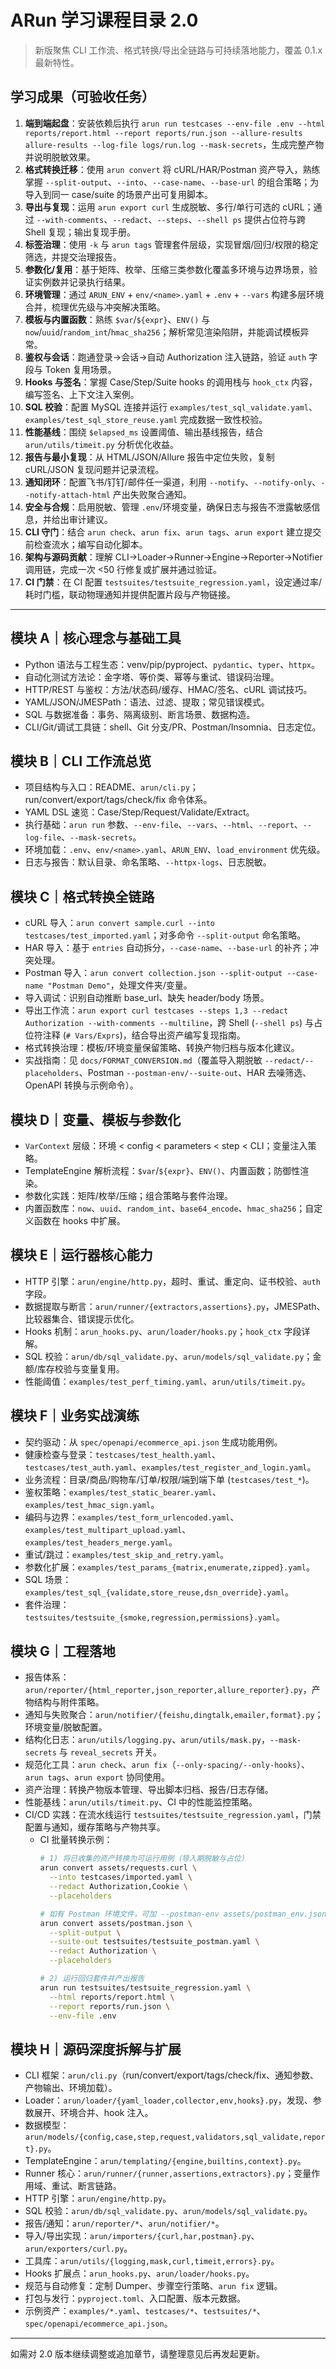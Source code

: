 # ARun 学习课程目录 2.0

> 新版聚焦 CLI 工作流、格式转换/导出全链路与可持续落地能力，覆盖 0.1.x 最新特性。

## 学习成果（可验收任务）
1. **端到端起盘**：安装依赖后执行 `arun run testcases --env-file .env --html reports/report.html --report reports/run.json --allure-results allure-results --log-file logs/run.log --mask-secrets`，生成完整产物并说明脱敏效果。
2. **格式转换迁移**：使用 `arun convert` 将 cURL/HAR/Postman 资产导入，熟练掌握 `--split-output`、`--into`、`--case-name`、`--base-url` 的组合策略；为导入到同一 case/suite 的场景产出可复用脚本。
3. **导出与复现**：运用 `arun export curl` 生成脱敏、多行/单行可选的 cURL；通过 `--with-comments`、`--redact`、`--steps`、`--shell ps` 提供占位符与跨 Shell 复现；输出复现手册。
4. **标签治理**：使用 `-k` 与 `arun tags` 管理套件层级，实现冒烟/回归/权限的稳定筛选，并提交治理报告。
5. **参数化/复用**：基于矩阵、枚举、压缩三类参数化覆盖多环境与边界场景，验证实例数并记录执行结果。
6. **环境管理**：通过 `ARUN_ENV` + `env/<name>.yaml` + `.env` + `--vars` 构建多层环境合并，梳理优先级与冲突解决策略。
7. **模板与内置函数**：熟练 `$var`/`${expr}`、`ENV()` 与 `now`/`uuid`/`random_int`/`hmac_sha256`；解析常见渲染陷阱，并能调试模板异常。
8. **鉴权与会话**：跑通登录→会话→自动 Authorization 注入链路，验证 `auth` 字段与 Token 复用场景。
9. **Hooks 与签名**：掌握 Case/Step/Suite hooks 的调用栈与 `hook_ctx` 内容，编写签名、上下文注入案例。
10. **SQL 校验**：配置 MySQL 连接并运行 `examples/test_sql_validate.yaml`、`examples/test_sql_store_reuse.yaml` 完成数据一致性校验。
11. **性能基线**：围绕 `$elapsed_ms` 设置阈值、输出基线报告，结合 `arun/utils/timeit.py` 分析优化收益。
12. **报告与最小复现**：从 HTML/JSON/Allure 报告中定位失败，复制 cURL/JSON 复现问题并记录流程。
13. **通知闭环**：配置飞书/钉钉/邮件任一渠道，利用 `--notify`、`--notify-only`、`--notify-attach-html` 产出失败聚合通知。
14. **安全与合规**：启用脱敏、管理 `.env`/环境变量，确保日志与报告不泄露敏感信息，并给出审计建议。
15. **CLI 守门**：结合 `arun check`、`arun fix`、`arun tags`、`arun export` 建立提交前检查流水；编写自动化脚本。
16. **架构与源码贡献**：理解 CLI→Loader→Runner→Engine→Reporter→Notifier 调用链，完成一次 <50 行修复或扩展并通过验证。
17. **CI 门禁**：在 CI 配置 `testsuites/testsuite_regression.yaml`，设定通过率/耗时门槛，联动物理通知并提供配置片段与产物链接。

---

## 模块 A｜核心理念与基础工具
- Python 语法与工程生态：venv/pip/pyproject、`pydantic`、`typer`、`httpx`。
- 自动化测试方法论：金字塔、等价类、幂等与重试、错误码治理。
- HTTP/REST 与鉴权：方法/状态码/缓存、HMAC/签名、cURL 调试技巧。
- YAML/JSON/JMESPath：语法、过滤、提取；常见错误模式。
- SQL 与数据准备：事务、隔离级别、断言场景、数据构造。
- CLI/Git/调试工具链：shell、Git 分支/PR、Postman/Insomnia、日志定位。

## 模块 B｜CLI 工作流总览
- 项目结构与入口：README、`arun/cli.py`；run/convert/export/tags/check/fix 命令体系。
- YAML DSL 速览：Case/Step/Request/Validate/Extract。
- 执行基础：`arun run` 参数、`--env-file`、`--vars`、`--html`、`--report`、`--log-file`、`--mask-secrets`。
- 环境加载：`.env`、`env/<name>.yaml`、`ARUN_ENV`、`load_environment` 优先级。
- 日志与报告：默认目录、命名策略、`--httpx-logs`、日志脱敏。

## 模块 C｜格式转换全链路
- cURL 导入：`arun convert sample.curl --into testcases/test_imported.yaml`；对多命令 `--split-output` 命名策略。
- HAR 导入：基于 `entries` 自动拆分，`--case-name`、`--base-url` 的补齐；冲突处理。
- Postman 导入：`arun convert collection.json --split-output --case-name "Postman Demo"`，处理文件夹/变量。
- 导入调试：识别自动推断 base_url、缺失 header/body 场景。
- 导出工作流：`arun export curl testcases --steps 1,3 --redact Authorization --with-comments --multiline`，跨 Shell (`--shell ps`) 与占位符注释 (`# Vars/Exprs`)，结合导出资产编写复现指南。
- 格式转换治理：模板/环境变量保留策略、转换产物归档与版本化建议。
- 实战指南：见 `docs/FORMAT_CONVERSION.md`（覆盖导入期脱敏 `--redact/--placeholders`、Postman `--postman-env/--suite-out`、HAR 去噪筛选、OpenAPI 转换与示例命令）。

## 模块 D｜变量、模板与参数化
- `VarContext` 层级：环境 < config < parameters < step < CLI；变量注入策略。
- TemplateEngine 解析流程：`$var`/`${expr}`、`ENV()`、内置函数；防御性渲染。
- 参数化实践：矩阵/枚举/压缩；组合策略与套件治理。
- 内置函数库：`now`、`uuid`、`random_int`、`base64_encode`、`hmac_sha256`；自定义函数在 hooks 中扩展。

## 模块 E｜运行器核心能力
- HTTP 引擎：`arun/engine/http.py`，超时、重试、重定向、证书校验、`auth` 字段。
- 数据提取与断言：`arun/runner/{extractors,assertions}.py`，JMESPath、比较器集合、错误提示优化。
- Hooks 机制：`arun_hooks.py`、`arun/loader/hooks.py`；`hook_ctx` 字段详解。
- SQL 校验：`arun/db/sql_validate.py`、`arun/models/sql_validate.py`；金额/库存校验与变量复用。
- 性能阈值：`examples/test_perf_timing.yaml`、`arun/utils/timeit.py`。

## 模块 F｜业务实战演练
- 契约驱动：从 `spec/openapi/ecommerce_api.json` 生成功能用例。
- 健康检查与登录：`testcases/test_health.yaml`、`testcases/test_auth.yaml`、`examples/test_register_and_login.yaml`。
- 业务流程：目录/商品/购物车/订单/权限/端到端下单 (`testcases/test_*`)。
- 鉴权策略：`examples/test_static_bearer.yaml`、`examples/test_hmac_sign.yaml`。
- 编码与边界：`examples/test_form_urlencoded.yaml`、`examples/test_multipart_upload.yaml`、`examples/test_headers_merge.yaml`。
- 重试/跳过：`examples/test_skip_and_retry.yaml`。
- 参数化扩展：`examples/test_params_{matrix,enumerate,zipped}.yaml`。
- SQL 场景：`examples/test_sql_{validate,store_reuse,dsn_override}.yaml`。
- 套件治理：`testsuites/testsuite_{smoke,regression,permissions}.yaml`。

## 模块 G｜工程落地
- 报告体系：`arun/reporter/{html_reporter,json_reporter,allure_reporter}.py`，产物结构与附件策略。
- 通知与失败聚合：`arun/notifier/{feishu,dingtalk,emailer,format}.py`；环境变量/脱敏配置。
- 结构化日志：`arun/utils/logging.py`、`arun/utils/mask.py`，`--mask-secrets` 与 `reveal_secrets` 开关。
- 规范化工具：`arun check`、`arun fix`（`--only-spacing/--only-hooks`）、`arun tags`、`arun export` 协同使用。
- 资产治理：转换产物版本管理、导出脚本归档、报告/日志存储。
- 性能基线：`arun/utils/timeit.py`、CI 中的性能监控策略。
- CI/CD 实践：在流水线运行 `testsuites/testsuite_regression.yaml`，门禁配置与通知，缓存策略与产物共享。
  - CI 批量转换示例：
    ```bash
    # 1) 将已收集的资产转换为可运行用例（导入期脱敏与占位）
    arun convert assets/requests.curl \
      --into testcases/imported.yaml \
      --redact Authorization,Cookie \
      --placeholders

    # 如有 Postman 环境文件，可加 --postman-env assets/postman_env.json；否则可省略
    arun convert assets/postman.json \
      --split-output \
      --suite-out testsuites/testsuite_postman.yaml \
      --redact Authorization \
      --placeholders

    # 2) 运行回归套件并产出报告
    arun run testsuites/testsuite_regression.yaml \
      --html reports/report.html \
      --report reports/run.json \
      --env-file .env
    ```

## 模块 H｜源码深度拆解与扩展
- CLI 框架：`arun/cli.py`（run/convert/export/tags/check/fix、通知参数、产物输出、环境加载）。
- Loader：`arun/loader/{yaml_loader,collector,env,hooks}.py`，发现、参数展开、环境合并、hook 注入。
- 数据模型：`arun/models/{config,case,step,request,validators,sql_validate,report}.py`。
- TemplateEngine：`arun/templating/{engine,builtins,context}.py`。
- Runner 核心：`arun/runner/{runner,assertions,extractors}.py`；变量作用域、重试、断言链路。
- HTTP 引擎：`arun/engine/http.py`。
- SQL 校验：`arun/db/sql_validate.py`、`arun/models/sql_validate.py`。
- 报告/通知：`arun/reporter/*`、`arun/notifier/*`。
- 导入/导出实现：`arun/importers/{curl,har,postman}.py`、`arun/exporters/curl.py`。
- 工具库：`arun/utils/{logging,mask,curl,timeit,errors}.py`。
- Hooks 扩展点：`arun_hooks.py`、`arun/loader/hooks.py`。
- 规范与自动修复：定制 Dumper、步骤空行策略、`arun fix` 逻辑。
- 打包与发行：`pyproject.toml`、入口配置、版本元数据。
- 示例资产：`examples/*.yaml`、`testcases/*`、`testsuites/*`、`spec/openapi/ecommerce_api.json`。

---

如需对 2.0 版本继续调整或追加章节，请整理意见后再发起更新。
